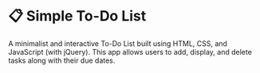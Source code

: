 # 📋 Simple To-Do List

A minimalist and interactive To-Do List built using HTML, CSS, and JavaScript (with jQuery). This app allows users to add, display, and delete tasks along with their due dates.

